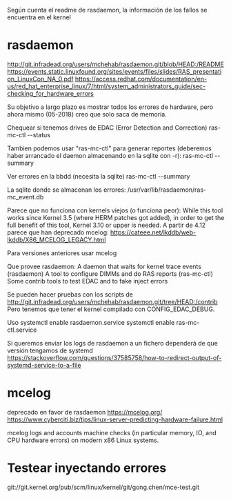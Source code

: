 Según cuenta el readme de rasdaemon, la información de los fallos se encuentra en el kernel

# rasdaemon
http://git.infradead.org/users/mchehab/rasdaemon.git/blob/HEAD:/README
https://events.static.linuxfound.org/sites/events/files/slides/RAS_presentation_LinuxCon_NA_0.pdf
https://access.redhat.com/documentation/en-us/red_hat_enterprise_linux/7/html/system_administrators_guide/sec-checking_for_hardware_errors

Su objetivo a largo plazo es mostrar todos los errores de hardware, pero ahora mismo (05-2018) creo que solo saca de memoria.

Chequear si tenemos drives de EDAC (Error Detection and Correction)
ras-mc-ctl --status

Tambien podemos usar "ras-mc-ctl" para generar reportes (deberemos haber arrancado el daemon almacenando en la sqlite con -r):
ras-mc-ctl --summary

Ver errores en la bbdd (necesita la sqlite)
ras-mc-ctl --summary

La sqlite donde se almacenan los errores:
/usr/var/lib/rasdaemon/ras-mc_event.db


Parece que no funciona con kernels viejos (o funciona peor):
While this tool works since Kernel 3.5 (where HERM patches got added), in order to get the full benefit of this tool, Kernel 3.10 or upper is needed.
A partir de 4.12 parece que han deprecado mcelog: https://cateee.net/lkddb/web-lkddb/X86_MCELOG_LEGACY.html

Para versiones anteriores usar mcelog

Que provee rasdaemon:
  A daemon that waits for kernel trace events (rasdaemon)
  A tool to configure DIMMs and do RAS reports (ras-mc-ctl)
  Some contrib tools to test EDAC and to fake inject errors


Se pueden hacer pruebas con los scripts de http://git.infradead.org/users/mchehab/rasdaemon.git/tree/HEAD:/contrib
Pero tenemos que tener el kernel compilado con CONFIG_EDAC_DEBUG.


Uso
systemctl enable rasdaemon.service
systemctl enable ras-mc-ctl.service

Si queremos enviar los logs de rasdaemon a un fichero dependerá de que versión tengamos de systemd
https://stackoverflow.com/questions/37585758/how-to-redirect-output-of-systemd-service-to-a-file



# mcelog
deprecado en favor de rasdaemon
https://mcelog.org/
https://www.cyberciti.biz/tips/linux-server-predicting-hardware-failure.html

mcelog logs and accounts machine checks (in particular memory, IO, and CPU hardware errors) on modern x86 Linux systems.



# Testear inyectando errores
git://git.kernel.org/pub/scm/linux/kernel/git/gong.chen/mce-test.git
